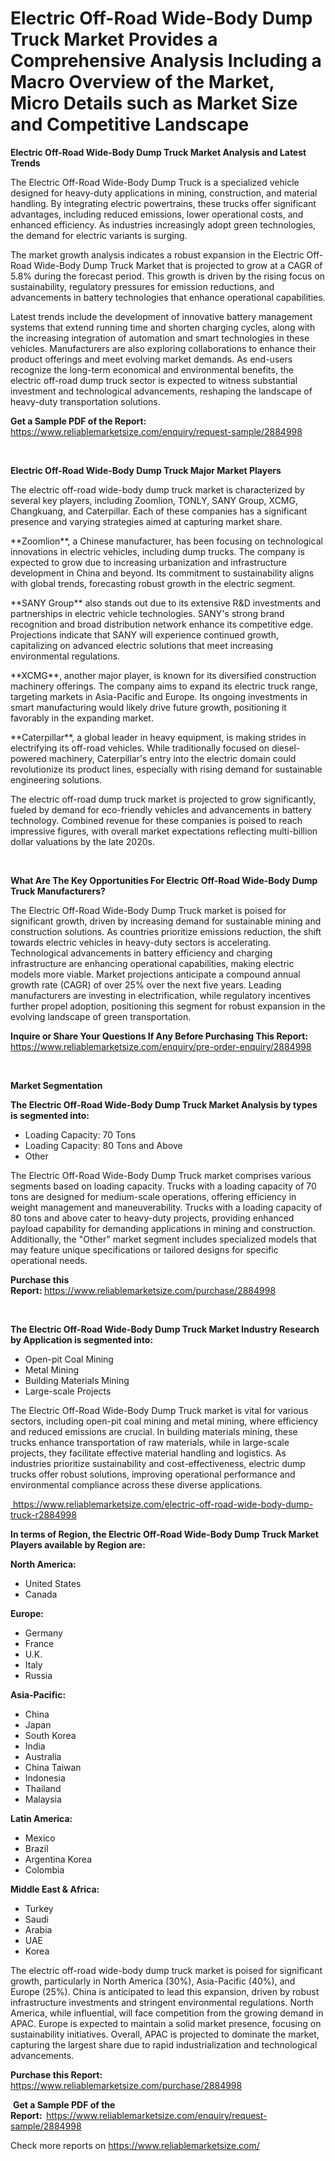 <p><h1>Electric Off-Road Wide-Body Dump Truck Market Provides a Comprehensive Analysis Including a Macro Overview of the Market, Micro Details such as Market Size and Competitive Landscape</h1></p><p><strong>Electric Off-Road Wide-Body Dump Truck Market Analysis and Latest Trends</strong></p>
<p><p>The Electric Off-Road Wide-Body Dump Truck is a specialized vehicle designed for heavy-duty applications in mining, construction, and material handling. By integrating electric powertrains, these trucks offer significant advantages, including reduced emissions, lower operational costs, and enhanced efficiency. As industries increasingly adopt green technologies, the demand for electric variants is surging.</p><p>The market growth analysis indicates a robust expansion in the Electric Off-Road Wide-Body Dump Truck Market that is projected to grow at a CAGR of 5.8% during the forecast period. This growth is driven by the rising focus on sustainability, regulatory pressures for emission reductions, and advancements in battery technologies that enhance operational capabilities.</p><p>Latest trends include the development of innovative battery management systems that extend running time and shorten charging cycles, along with the increasing integration of automation and smart technologies in these vehicles. Manufacturers are also exploring collaborations to enhance their product offerings and meet evolving market demands. As end-users recognize the long-term economical and environmental benefits, the electric off-road dump truck sector is expected to witness substantial investment and technological advancements, reshaping the landscape of heavy-duty transportation solutions.</p></p>
<p><strong>Get a Sample PDF of the Report:&nbsp;</strong> <a href="https://www.reliablemarketsize.com/enquiry/request-sample/2884998?utm_campaign=3094&utm_medium=2&utm_source=Github&utm_content=ia&utm_term=13032025&utm_id=electric-off-road-wide-body-dump-truck">https://www.reliablemarketsize.com/enquiry/request-sample/2884998</a></p>
<p>&nbsp;</p>
<p><strong>Electric Off-Road Wide-Body Dump Truck Major Market Players</strong></p>
<p><p>The electric off-road wide-body dump truck market is characterized by several key players, including Zoomlion, TONLY, SANY Group, XCMG, Changkuang, and Caterpillar. Each of these companies has a significant presence and varying strategies aimed at capturing market share.</p><p>**Zoomlion**, a Chinese manufacturer, has been focusing on technological innovations in electric vehicles, including dump trucks. The company is expected to grow due to increasing urbanization and infrastructure development in China and beyond. Its commitment to sustainability aligns with global trends, forecasting robust growth in the electric segment.</p><p>**SANY Group** also stands out due to its extensive R&D investments and partnerships in electric vehicle technologies. SANY's strong brand recognition and broad distribution network enhance its competitive edge. Projections indicate that SANY will experience continued growth, capitalizing on advanced electric solutions that meet increasing environmental regulations.</p><p>**XCMG**, another major player, is known for its diversified construction machinery offerings. The company aims to expand its electric truck range, targeting markets in Asia-Pacific and Europe. Its ongoing investments in smart manufacturing would likely drive future growth, positioning it favorably in the expanding market.</p><p>**Caterpillar**, a global leader in heavy equipment, is making strides in electrifying its off-road vehicles. While traditionally focused on diesel-powered machinery, Caterpillar's entry into the electric domain could revolutionize its product lines, especially with rising demand for sustainable engineering solutions.</p><p>The electric off-road dump truck market is projected to grow significantly, fueled by demand for eco-friendly vehicles and advancements in battery technology. Combined revenue for these companies is poised to reach impressive figures, with overall market expectations reflecting multi-billion dollar valuations by the late 2020s.</p></p>
<p>&nbsp;</p>
<p><strong>What Are The Key Opportunities For Electric Off-Road Wide-Body Dump Truck Manufacturers?</strong></p>
<p><p>The Electric Off-Road Wide-Body Dump Truck market is poised for significant growth, driven by increasing demand for sustainable mining and construction solutions. As countries prioritize emissions reduction, the shift towards electric vehicles in heavy-duty sectors is accelerating. Technological advancements in battery efficiency and charging infrastructure are enhancing operational capabilities, making electric models more viable. Market projections anticipate a compound annual growth rate (CAGR) of over 25% over the next five years. Leading manufacturers are investing in electrification, while regulatory incentives further propel adoption, positioning this segment for robust expansion in the evolving landscape of green transportation.</p></p>
<p><strong>Inquire or Share Your Questions If Any Before Purchasing This Report:</strong> <a href="https://www.reliablemarketsize.com/enquiry/pre-order-enquiry/2884998?utm_campaign=3094&utm_medium=2&utm_source=Github&utm_content=ia&utm_term=13032025&utm_id=electric-off-road-wide-body-dump-truck">https://www.reliablemarketsize.com/enquiry/pre-order-enquiry/2884998</a></p>
<p>&nbsp;</p>
<p><strong>Market Segmentation</strong></p>
<p><strong>The Electric Off-Road Wide-Body Dump Truck Market Analysis by types is segmented into:</strong></p>
<p><ul><li>Loading Capacity: 70 Tons</li><li>Loading Capacity: 80 Tons and Above</li><li>Other</li></ul></p>
<p><p>The Electric Off-Road Wide-Body Dump Truck market comprises various segments based on loading capacity. Trucks with a loading capacity of 70 tons are designed for medium-scale operations, offering efficiency in weight management and maneuverability. Trucks with a loading capacity of 80 tons and above cater to heavy-duty projects, providing enhanced payload capability for demanding applications in mining and construction. Additionally, the "Other" market segment includes specialized models that may feature unique specifications or tailored designs for specific operational needs.</p></p>
<p><strong>Purchase this Report:&nbsp;</strong><a href="https://www.reliablemarketsize.com/purchase/2884998?utm_campaign=3094&utm_medium=2&utm_source=Github&utm_content=ia&utm_term=13032025&utm_id=electric-off-road-wide-body-dump-truck">https://www.reliablemarketsize.com/purchase/2884998</a></p>
<p>&nbsp;</p>
<p><strong>The Electric Off-Road Wide-Body Dump Truck Market Industry Research by Application is segmented into:</strong></p>
<p><ul><li>Open-pit Coal Mining</li><li>Metal Mining</li><li>Building Materials Mining</li><li>Large-scale Projects</li></ul></p>
<p><p>The Electric Off-Road Wide-Body Dump Truck market is vital for various sectors, including open-pit coal mining and metal mining, where efficiency and reduced emissions are crucial. In building materials mining, these trucks enhance transportation of raw materials, while in large-scale projects, they facilitate effective material handling and logistics. As industries prioritize sustainability and cost-effectiveness, electric dump trucks offer robust solutions, improving operational performance and environmental compliance across these diverse applications.</p></p>
<p><a href="https://www.reliablemarketsize.com/electric-off-road-wide-body-dump-truck-r2884998?utm_campaign=3094&utm_medium=2&utm_source=Github&utm_content=ia&utm_term=13032025&utm_id=electric-off-road-wide-body-dump-truck">&nbsp;https://www.reliablemarketsize.com/electric-off-road-wide-body-dump-truck-r2884998</a></p>
<p><strong>In terms of Region, the Electric Off-Road Wide-Body Dump Truck Market Players available by Region are:</strong></p>
<p>
    <p> <strong> North America: </strong>
        <ul>
            <li>United States</li>
            <li>Canada</li>
        </ul>
        </p> 
    <p> <strong> Europe: </strong>
        <ul>
            <li>Germany</li>
            <li>France</li>
            <li>U.K.</li>
            <li>Italy</li>
            <li>Russia</li>
        </ul>
        </p> 
    <p> <strong> Asia-Pacific: </strong>
        <ul>
            <li>China</li>
            <li>Japan</li>
            <li>South Korea</li>
            <li>India</li>
            <li>Australia</li>
            <li>China Taiwan</li>
            <li>Indonesia</li>
            <li>Thailand</li>
            <li>Malaysia</li>
        </ul>
        </p> 
    <p> <strong> Latin America: </strong>
        <ul>
            <li>Mexico</li>
            <li>Brazil</li>
            <li>Argentina Korea</li>
            <li>Colombia</li>
        </ul>
        </p> 
    <p> <strong> Middle East & Africa: </strong>
        <ul>
            <li>Turkey</li>
            <li>Saudi</li>
            <li>Arabia</li>
            <li>UAE</li>
            <li>Korea</li>
        </ul>
    </p>
    </p>
<p><p>The electric off-road wide-body dump truck market is poised for significant growth, particularly in North America (30%), Asia-Pacific (40%), and Europe (25%). China is anticipated to lead this expansion, driven by robust infrastructure investments and stringent environmental regulations. North America, while influential, will face competition from the growing demand in APAC. Europe is expected to maintain a solid market presence, focusing on sustainability initiatives. Overall, APAC is projected to dominate the market, capturing the largest share due to rapid industrialization and technological advancements.</p></p>
<p><strong>Purchase this Report: </strong><a href="https://www.reliablemarketsize.com/purchase/2884998?utm_campaign=3094&utm_medium=2&utm_source=Github&utm_content=ia&utm_term=13032025&utm_id=electric-off-road-wide-body-dump-truck">https://www.reliablemarketsize.com/purchase/2884998</a></p>
<p>&nbsp;<strong>Get a Sample PDF of the Report:&nbsp;&nbsp;</strong><a href="https://www.reliablemarketsize.com/enquiry/request-sample/2884998?utm_campaign=3094&utm_medium=2&utm_source=Github&utm_content=ia&utm_term=13032025&utm_id=electric-off-road-wide-body-dump-truck">https://www.reliablemarketsize.com/enquiry/request-sample/2884998</a></p>
<p><strong></strong></p>
<p>Check more reports on <a href="https://www.reliablemarketsize.com/?utm_campaign=3094&utm_medium=2&utm_source=Github&utm_content=ia&utm_term=13032025&utm_id=electric-off-road-wide-body-dump-truck">https://www.reliablemarketsize.com/</a></p>